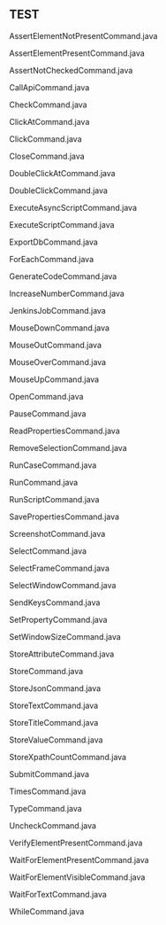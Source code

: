 ## TEST

AssertElementNotPresentCommand.java

AssertElementPresentCommand.java

AssertNotCheckedCommand.java

CallApiCommand.java

CheckCommand.java

ClickAtCommand.java

ClickCommand.java

CloseCommand.java

DoubleClickAtCommand.java

DoubleClickCommand.java

ExecuteAsyncScriptCommand.java

ExecuteScriptCommand.java

ExportDbCommand.java

ForEachCommand.java

GenerateCodeCommand.java

IncreaseNumberCommand.java

JenkinsJobCommand.java

MouseDownCommand.java

MouseOutCommand.java

MouseOverCommand.java

MouseUpCommand.java

OpenCommand.java

PauseCommand.java

ReadPropertiesCommand.java

RemoveSelectionCommand.java

RunCaseCommand.java

RunCommand.java

RunScriptCommand.java

SavePropertiesCommand.java

ScreenshotCommand.java

SelectCommand.java

SelectFrameCommand.java

SelectWindowCommand.java

SendKeysCommand.java

SetPropertyCommand.java

SetWindowSizeCommand.java

StoreAttributeCommand.java

StoreCommand.java

StoreJsonCommand.java

StoreTextCommand.java

StoreTitleCommand.java

StoreValueCommand.java

StoreXpathCountCommand.java

SubmitCommand.java

TimesCommand.java

TypeCommand.java

UncheckCommand.java

VerifyElementPresentCommand.java

WaitForElementPresentCommand.java

WaitForElementVisibleCommand.java

WaitForTextCommand.java

WhileCommand.java

